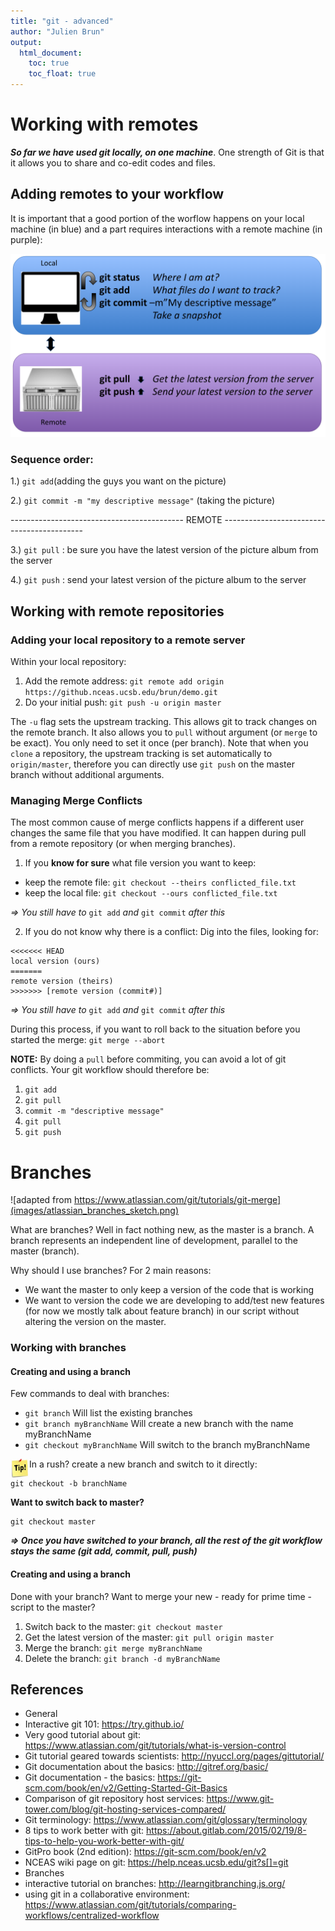 ```yaml
---
title: "git - advanced"
author: "Julien Brun"
output: 
  html_document:
    toc: true
    toc_float: true
---
```



# Working with remotes


***So far we have used git locally, on one machine***. One strength of Git is that it allows you to share and co-edit codes and files.

## Adding remotes to your workflow

It is important that a good portion of the worflow happens on your local machine (in blue) and a part requires interactions with a remote machine (in purple):

![](images/git_workflow_detailed.png)

### Sequence order: 

1.) ```git add```(adding the guys you want on the picture)

2.) ```git commit -m "my descriptive message"``` (taking the picture)

-------------------------------------------  REMOTE  -------------------------------------------

3.) ```git pull``` : be sure you have the latest version of the picture album from the server

4.) ```git push``` : send your latest version of the picture album to the server


## Working with remote repositories

### Adding your local repository to a remote server

Within your local repository:

1. Add the remote address: ```git remote add origin https://github.nceas.ucsb.edu/brun/demo.git```
2. Do your initial push: ```git push -u origin master```

The `-u` flag sets the upstream tracking. This allows git to track changes on the remote branch. It also allows you to `pull` without argument (or `merge` to be exact). You only need to set it once (per branch). Note that when you `clone` a repository, the upstream tracking is set automatically to `origin/master`, therefore you can directly use `git push` on the master branch without additional arguments. 

### Managing Merge Conflicts

The most common cause of merge conflicts happens if a different user changes the same file that you have modified. It can happen during pull from a remote repository (or when merging branches).

1. If you **know for sure** what file version you want to keep:

 * keep the remote file: ```git checkout --theirs conflicted_file.txt```
 * keep the local file: ```git checkout --ours conflicted_file.txt```

*=> You still have to* ```git add``` *and* ```git commit``` *after this*

2. If you do not know why there is a conflict:
  Dig into the files, looking for:

```{bash}
<<<<<<< HEAD
local version (ours)
=======
remote version (theirs)
>>>>>>> [remote version (commit#)]
```

*=> You still have to* `git add` *and* `git commit` *after this*

During this process, if you want to roll back to the situation before you started the merge: `git merge --abort`

**NOTE:** By doing a `pull` before commiting, you can avoid a lot of git conflicts. Your git workflow should therefore be:

1. `git add`
2. `git pull`
3. `commit -m "descriptive message"`
4. `git pull`
5. `git push`


# Branches

![adapted from https://www.atlassian.com/git/tutorials/git-merge](images/atlassian_branches_sketch.png)

What are branches?  Well in fact nothing new, as the master is a branch. A branch represents an independent line of development, parallel to the master (branch). 

Why should I use branches? For 2 main reasons:

* We want the master to only keep a version of the code that is working
* We want to version the code we are developing to add/test new features (for now we mostly talk about feature branch) in our script without altering the version on the master.

### Working with branches

#### Creating and using a branch

Few commands to deal with branches:

* `git branch`	Will list the existing branches
* `git branch myBranchName` 	Will create a new branch with the
							name myBranchName
* `git checkout myBranchName` Will switch to the branch myBranchName

<img style="float: left;width: 30px;" src="images/tip.png"/> In a rush? create a new branch and switch to it directly:

```{bash}
git checkout -b branchName
```


**Want to switch back to master?**

```{bash}
git checkout master
```

***=> Once you have switched to your branch, all the rest of the git workflow stays the same (git add, commit, pull, push)***

#### Creating and using a branch

Done with your branch? Want to merge your new - ready for prime time - script to the master?

1. Switch back to the master: 	```git checkout master```
2. Get the latest version of the master: ```git pull origin master```
3. Merge the branch: 			```git merge myBranchName ```
4. Delete the branch:			```git branch -d myBranchName```


## References

- General
 - Interactive git 101: <https://try.github.io/>
 - Very good tutorial about git: <https://www.atlassian.com/git/tutorials/what-is-version-control>
 - Git tutorial geared towards scientists: <http://nyuccl.org/pages/gittutorial/>
 - Git documentation about the basics: <http://gitref.org/basic/>
 - Git documentation - the basics: <https://git-scm.com/book/en/v2/Getting-Started-Git-Basics>
 - Comparison of git repository host services: <https://www.git-tower.com/blog/git-hosting-services-compared/>
 - Git terminology: <https://www.atlassian.com/git/glossary/terminology>
 - 8 tips to work better with git: <https://about.gitlab.com/2015/02/19/8-tips-to-help-you-work-better-with-git/>
 - GitPro book (2nd edition): <https://git-scm.com/book/en/v2>
 - NCEAS wiki page on git: <https://help.nceas.ucsb.edu/git?s[]=git>
- Branches
 - 	interactive tutorial on branches: <http://learngitbranching.js.org/>
 -  using git in a collaborative environment: <https://www.atlassian.com/git/tutorials/comparing-workflows/centralized-workflow>
